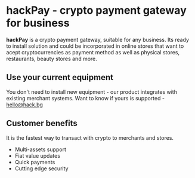 # hackPay - crypto payment gateway for business

**hackPay** is a crypto payment gateway, suitable for any business. Its ready to install solution and could be incorporated in online stores that want to acept cryptocurrencies as payment method as well as physical stores, restaurants, beauty stores and more.

## Use your current equipment
You don't need to install new equipment - our product integrates with existing merchant systems. Want to know if yours is supported - hello@hack.bg 

## Customer benefits

It is the fastest way to transact with crypto to merchants and stores.

- Multi-assets support
- Fiat value updates
- Quick payments
- Cutting edge security
